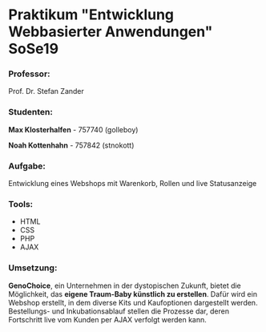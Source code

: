 # Praktikum "Entwicklung Webbasierter Anwendungen" SoSe19
### Professor:
  Prof. Dr. Stefan Zander
### Studenten:
  **Max Klosterhalfen** - 757740 (golleboy)

  **Noah Kottenhahn** - 757842 (stnokott)

### Aufgabe:
  Entwicklung eines Webshops mit Warenkorb, Rollen und live Statusanzeige
### Tools:
  - HTML
  - CSS
  - PHP
  - AJAX

### Umsetzung:
  **GenoChoice**, ein Unternehmen in der dystopischen Zukunft, bietet die Möglichkeit, das **eigene Traum-Baby künstlich zu erstellen**.
  Dafür wird ein Webshop erstellt, in dem diverse Kits und Kaufoptionen dargestellt werden.
  Bestellungs- und Inkubationsablauf stellen die Prozesse dar, deren Fortschritt live vom Kunden per AJAX verfolgt werden kann.
